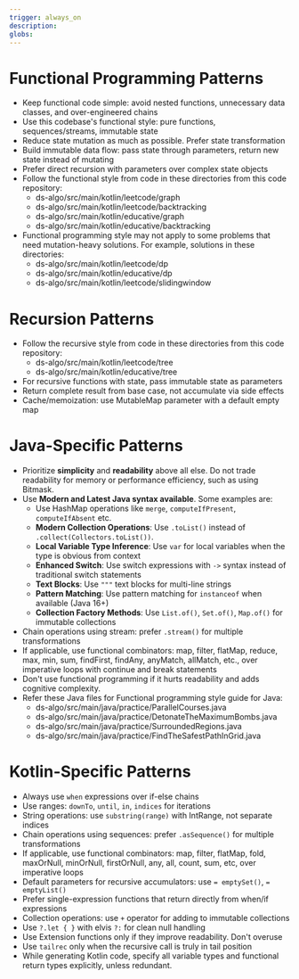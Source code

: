 ```yaml
---
trigger: always_on
description: 
globs: 
---
```


# Functional Programming Patterns
- Keep functional code simple: avoid nested functions, unnecessary data classes, and over-engineered chains
- Use this codebase's functional style: pure functions, sequences/streams, immutable state
- Reduce state mutation as much as possible. Prefer state transformation
- Build immutable data flow: pass state through parameters, return new state instead of mutating
- Prefer direct recursion with parameters over complex state objects
- Follow the functional style from code in these directories from this code repository:
  - ds-algo/src/main/kotlin/leetcode/graph
  - ds-algo/src/main/kotlin/leetcode/backtracking
  - ds-algo/src/main/kotlin/educative/graph
  - ds-algo/src/main/kotlin/educative/backtracking
- Functional programming style may not apply to some problems that need mutation-heavy solutions. For example, solutions in these directories:
   - ds-algo/src/main/kotlin/leetcode/dp
   - ds-algo/src/main/kotlin/educative/dp
   - ds-algo/src/main/kotlin/leetcode/slidingwindow

# Recursion Patterns
- Follow the recursive style from code in these directories from this code repository:
  - ds-algo/src/main/kotlin/leetcode/tree
  - ds-algo/src/main/kotlin/educative/tree
- For recursive functions with state, pass immutable state as parameters
- Return complete result from base case, not accumulate via side effects
- Cache/memoization: use MutableMap parameter with a default empty map   

# Java-Specific Patterns
- Prioritize **simplicity** and **readability** above all else. Do not trade readability for memory or performance efficiency, such as using Bitmask.
- Use **Modern and Latest Java syntax available**. Some examples are:
  - Use HashMap operations like `merge`, `computeIfPresent`, `computeIfAbsent` etc. 
  - **Modern Collection Operations**: Use `.toList()` instead of `.collect(Collectors.toList())`.
  - **Local Variable Type Inference**: Use `var` for local variables when the type is obvious from context
  - **Enhanced Switch**: Use switch expressions with `->` syntax instead of traditional switch statements
  - **Text Blocks**: Use `"""` text blocks for multi-line strings
  - **Pattern Matching**: Use pattern matching for `instanceof` when available (Java 16+)
  - **Collection Factory Methods**: Use `List.of()`, `Set.of()`, `Map.of()` for immutable collections
- Chain operations using stream: prefer `.stream()` for multiple transformations
- If applicable, use functional combinators: map, filter, flatMap, reduce, max, min, sum, findFirst, findAny, anyMatch, allMatch, etc., over imperative loops with continue and break statements
- Don't use functional programming if it hurts readability and adds cognitive complexity.
- Refer these Java files for Functional programming style guide for Java:
  - ds-algo/src/main/java/practice/ParallelCourses.java
  - ds-algo/src/main/java/practice/DetonateTheMaximumBombs.java
  - ds-algo/src/main/java/practice/SurroundedRegions.java
  - ds-algo/src/main/java/practice/FindTheSafestPathInGrid.java

# Kotlin-Specific Patterns
- Always use `when` expressions over if-else chains
- Use ranges: `downTo`, `until`, `in`, `indices` for iterations
- String operations: use `substring(range)` with IntRange, not separate indices
- Chain operations using sequences: prefer `.asSequence()` for multiple transformations
- If applicable, use functional combinators: map, filter, flatMap, fold, maxOrNull, minOrNull, firstOrNull, any, all, count, sum, etc, over imperative loops
- Default parameters for recursive accumulators: use `= emptySet()`, `= emptyList()`
- Prefer single-expression functions that return directly from when/if expressions
- Collection operations: use `+` operator for adding to immutable collections
- Use `?.let { }` with elvis `?:` for clean null handling
- Use Extension functions only if they improve readability. Don't overuse
- Use `tailrec` only when the recursive call is truly in tail position
- While generating Kotlin code, specify all variable types and functional return types explicitly, unless redundant.